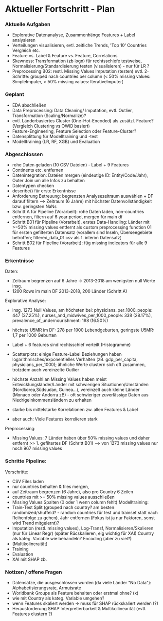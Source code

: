 # Aktueller Fortschritt - Plan


### Aktuelle Aufgaben
- Explorative Datenanalyse, Zusammenhänge Features + Label analysieren
- Verteilungen visualisieren, evtl. zeitliche Trends, 'Top 10' Countries Vergleich etc.
- Feature vs. Label & Feature vs. Feature, Correlations
- Skewness: Transformation (zb logn) für rechtsschiefe testweise, Normalisierung/Standardisierung testen (visualisieren) - nur für LR ?
- Preprocessing B02: restl. Missing Values Imputation (testen)
                     evtl. 2-Schritte: grouped nach countries per column 
                     (< 50% missing values: SimpleImputer, > 50% missing values: IterativeImputer)

### Geplant
- EDA abschließen
- Data Preprocessing: Data Cleaning/ Imputation, evtl. Outlier, Transformation (Scaling/Normalize)?
- evtl. Länderbasiertes Cluster (One-Hot-Encoded) als zusätzl. Feature? (Vergleich Clustering vs OWID basiert)
- Feature-Engineering, Feature Selection oder Feature-Cluster?
- Datensplittung für Modelltraining und -test
- Modelltraining (LR, RF, XGB) und Evaluation

### Abgeschlossen
- rohe Daten geladen (10 CSV Dateien) - Label + 9 Features
- Continents etc. entfernen
- Datenintegration: Dateien mergen (eindeutige ID: Entity/Code/Jahr), Outer Join um alle Infos zu behalten
- Datentypen checken
- describe() für erste Erkentnisse
- Anforderung Betreuung: begrenzten Analysezeitraum auswählen + DF darauf filtern
    --> Zeitraum (6 Jahre) mit höchster Datenvollständigkeit bzw. geringsten NaNs
- Schritt A für Pipeline (Vorarbeit): rohe Daten laden, non-countries entfernen, filtern auf 6 year period, mergen für main df
- Schritt B01 für Pipeline (Vorarbeit), erstes Data-Handling: Länder mit >=50% missing values entfernt als custom preprocessing function 01 für ersten gefilterten Datensatz (vorallem sind Inseln, Überseegebiete betroffen; filtered_data_01.csv als 1. interim Datensatz)
- Schritt B02 für Pipeline (Vorarbeit): füg missing indicators für alle 9 Features

### Erkentnisse
Daten:
- Zeitraum begrenzen auf 6 Jahre -> 2013-2018 am wenigsten null Werte insg.
- 1200 Rows im main DF 2013-2018, 200 Länder (Schritt A)

Explorative Analyse:
- insg. 1273 Null Values, am höchsten bei: physicians_per_1000_people: 447 (37.25%), nurses_and_midwives_per_1000_people: 338 (28.17%), prevalence_of_undernourishment: 198 (16.50%)
- höchste U5MR im DF: 278 per 1000 Lebendgeburten, geringste U5MR: 1,7 per 1000 Geburten
- Label + 6 features sind rechtsschief verteilt (Histogramme)
- Scatterplots: einige Feature-Label Beziehungen haben logarithmisches/exponentielles Verhalten 
  (zB. gdp_per_capita, physicians_per_1000); ähnliche Werte clustern sich oft zusammen, trotzdem auch vereinzelte Outlier
- höchste Anzahl an Missing Values haben meist Entwicklungsländer/Länder mit schwierigen Situationen/Umständen (Nordkorea,Südsudan, Guinea...), vereinzelt auch kleine Länder (Monaco oder Andorra zB) - oft schwieriger zuverlässige Daten aus Niedrigeinkommensländern zu erhalten

- starke bis mittelstarke Korrelationen zw. allen Features & Label
- aber auch: Viele Features korrelieren stark

Preprocessing:
- Missing Values: 7 Länder haben über 50% missing values und daher entfernt >> 1. gefiltertes DF (Schritt B01) --> von 1273 missing values nur noch 967 missing values

### Schritte Pipeline:
Vorschritte:
- CSV Files laden
- nur countries behalten & files mergen, 
- auf Zeitraum begrenzen (6 Jahre), also pro Country 6 Zeilen
- countries mit >= 50% missing values ausschließen
- Missing Values Spalten (0 oder 1 wenn column fehlt)
Modelltraining:
- Train-Test Split (grouped nach country? am besten randomized/shuffeld? - random countries für test und trainset statt nach Reihenfolge zu gehen), Jahr entfernen (Fokus ist ja nur Faktoren, sonst wird Trend mitgelernt)?
- Imputation (restl. missing values), Log-Transf, Normalisieren/Skalieren (nur für Linear Regr) (später Rücskalieren, eig wichtig für XAI)
Country als kateg. Variable wie behandeln? Encoding (aber zu viel?)
- (Multikolineraität)
- Training
- Evaluation
- XAI mit SHAP zb.

### Notizen / offene Fragen
- Datensätze, die ausgeschlossen wurden (da viele Länder "No Data"):
Alphabetisierungsrate, Armutsrate
- Worldbank Groups als Feature behalten oder erstmal ohne? (x)
- wie mit Country als kateg. Variable umgehen?
- wenn Features skaliert werden -> muss für SHAP rückskaliert werden (?) 
- Herausforderung SHAP Interpretierbarkeit & Multikollinearität (evtl. Features clustern ?)